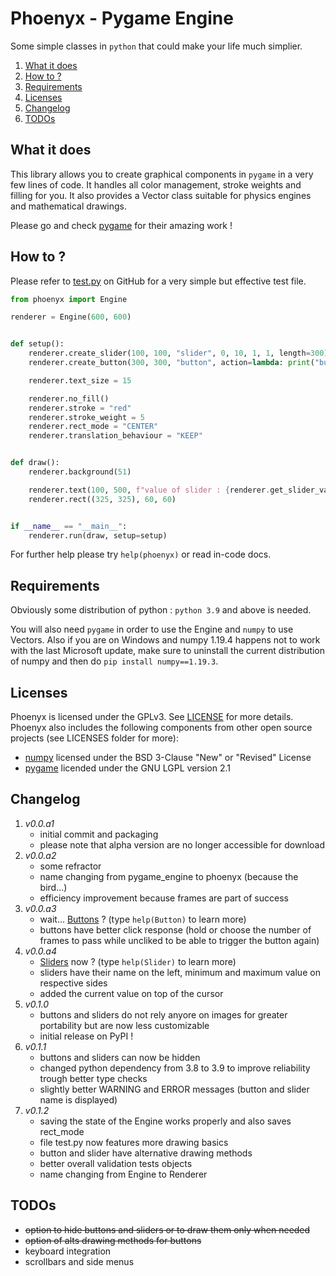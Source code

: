 # Phoenyx - Pygame Engine

Some simple classes in ``python`` that could make your life much simplier.

1. [What it does](#what-it-does)
2. [How to ?](#how-to-)
3. [Requirements](#requirements)
4. [Licenses](#licenses)
5. [Changelog](#changelog)
6. [TODOs](#todos)

## What it does
This library allows you to create graphical components in ``pygame`` in a very few lines of code. It handles all color management, stroke weights and filling for you. It also provides a Vector class suitable for physics engines and mathematical drawings.

Please go and check [pygame](https://github.com/pygame/pygame.git) for their amazing work !

## How to ?
Please refer to [test.py](examples/test.py) on GitHub for a very simple but effective test file.
```python
from phoenyx import Engine

renderer = Engine(600, 600)


def setup():
    renderer.create_slider(100, 100, "slider", 0, 10, 1, 1, length=300)
    renderer.create_button(300, 300, "button", action=lambda: print("button pressed"))

    renderer.text_size = 15

    renderer.no_fill()
    renderer.stroke = "red"
    renderer.stroke_weight = 5
    renderer.rect_mode = "CENTER"
    renderer.translation_behaviour = "KEEP"


def draw():
    renderer.background(51)

    renderer.text(100, 500, f"value of slider : {renderer.get_slider_value('slider')}")
    renderer.rect((325, 325), 60, 60)


if __name__ == "__main__":
    renderer.run(draw, setup=setup)

```
For further help please try ``help(phoenyx)`` or read in-code docs.

## Requirements
Obviously some distribution of python : ``python 3.9`` and above is needed.

You will also need ``pygame`` in order to use the Engine and ``numpy`` to use Vectors. Also if you are on Windows and numpy 1.19.4 happens not to work with the last Microsoft update, make sure to uninstall the current distribution of numpy and then do ``pip install numpy==1.19.3``.

## Licenses
Phoenyx is licensed under the GPLv3. See [LICENSE](LICENSE.txt) for more details. Phoenyx also includes the following components from other open source projects (see LICENSES folder for more):
* [numpy](https://numpy.org/) licensed under the BSD 3-Clause "New" or "Revised" License
* [pygame](https://www.pygame.org/) licended under the GNU LGPL version 2.1

## Changelog
1. *v0.0.a1*
   * initial commit and packaging 
   * please note that alpha version are no longer accessible for download
2. *v0.0.a2* 
   * some refractor
   * name changing from pygame_engine to phoenyx (because the bird...)
   * efficiency improvement because frames are part of success
3. *v0.0.a3*
   * wait... [Buttons](phonyx/renderer.py) ? (type ``help(Button)`` to learn more)
   * buttons have better click response (hold or choose the number of frames to pass while uncliked to be able to trigger the button again)
4. *v0.0.a4*
   * [Sliders](phonyx/renderer.py) now ? (type ``help(Slider)`` to learn more)
   * sliders have their name on the left, minimum and maximum value on respective sides
   * added the current value on top of the cursor
5. *v0.1.0*
   * buttons and sliders do not rely anyore on images for greater portability but are now less customizable
   * initial release on PyPI !
6. *v0.1.1*
   * buttons and sliders can now be hidden
   * changed python dependency from 3.8 to 3.9 to improve reliability trough better type checks
   * slightly better WARNING and ERROR messages (button and slider name is displayed)
7. *v0.1.2*
   * saving the state of the Engine works properly and also saves rect_mode
   * file test.py now features more drawing basics
   * button and slider have alternative drawing methods
   * better overall validation tests objects
   * name changing from Engine to Renderer

## TODOs
* ~~option to hide buttons and sliders or to draw them only when needed~~
* ~~option of alts drawing methods for buttons~~
* keyboard integration
* scrollbars and side menus

